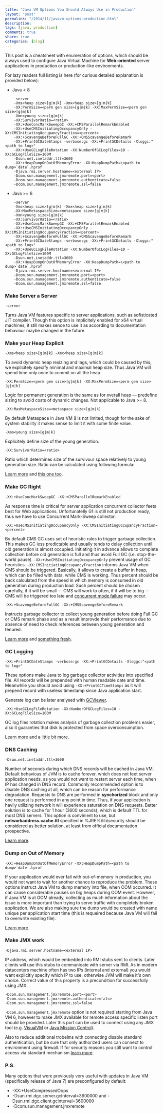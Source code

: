 ```yaml
---
title: "Java VM Options You Should Always Use in Production"
layout: "post"
permalink: "/2014/11/javavm-options-production.html"
description: 
tags: [java, production]
comments: true
share: true
categories: [blog]
---
```


This post is a cheatsheet with enumeration of options, which should be always used to configure Java Virtual Machine for **Web-oriented** server applications in production or production-like environments.

For lazy readers full listing is here (for curious detailed explanation is provided below):

* Java < 8

```
    -server
    -Xms<heap size>[g|m|k] -Xmx<heap size>[g|m|k]
    -XX:PermSize=<perm gen size>[g|m|k] -XX:MaxPermSize=<perm gen size>[g|m|k]
    -Xmn<young size>[g|m|k]
    -XX:SurvivorRatio=<ratio>
    -XX:+UseConcMarkSweepGC -XX:+CMSParallelRemarkEnabled
    -XX:+UseCMSInitiatingOccupancyOnly -XX:CMSInitiatingOccupancyFraction=<percent>
    -XX:+ScavengeBeforeFullGC -XX:+CMSScavengeBeforeRemark
    -XX:+PrintGCDateStamps -verbose:gc -XX:+PrintGCDetails -Xloggc:"<path to log>"
    -XX:+UseGCLogFileRotation -XX:NumberOfGCLogFiles=10 -XX:GCLogFileSize=100M
    -Dsun.net.inetaddr.ttl=3600
    -XX:+HeapDumpOnOutOfMemoryError -XX:HeapDumpPath=\<path to dump>`date`.hprof
    -Djava.rmi.server.hostname=<external IP>
    -Dcom.sun.management.jmxremote.port=<port> 
    -Dcom.sun.management.jmxremote.authenticate=false 
    -Dcom.sun.management.jmxremote.ssl=false
```

* Java >= 8

```
    -server
    -Xms<heap size>[g|m|k] -Xmx<heap size>[g|m|k]
    -XX:MaxMetaspaceSize=<metaspace size>[g|m|k]
    -Xmn<young size>[g|m|k]
    -XX:SurvivorRatio=<ratio>
    -XX:+UseConcMarkSweepGC -XX:+CMSParallelRemarkEnabled
    -XX:+UseCMSInitiatingOccupancyOnly -XX:CMSInitiatingOccupancyFraction=<percent>
    -XX:+ScavengeBeforeFullGC -XX:+CMSScavengeBeforeRemark
    -XX:+PrintGCDateStamps -verbose:gc -XX:+PrintGCDetails -Xloggc:"<path to log>"
    -XX:+UseGCLogFileRotation -XX:NumberOfGCLogFiles=10 -XX:GCLogFileSize=100M
    -Dsun.net.inetaddr.ttl=3600
    -XX:+HeapDumpOnOutOfMemoryError -XX:HeapDumpPath=\<path to dump>`date`.hprof
    -Djava.rmi.server.hostname=<external IP>
    -Dcom.sun.management.jmxremote.port=<port> 
    -Dcom.sun.management.jmxremote.authenticate=false 
    -Dcom.sun.management.jmxremote.ssl=false
```

### Make Server a Server

```
-server
```

Turns Java VM features specific to server applications, such as sofisticated JIT compiler. Though this option is implicitely enabled for x64 virtual machines, it still makes sence to use it as according to documentation behaviour maybe changed in the future.

### Make your Heap Explicit

```
-Xms<heap size>[g|m|k] -Xmx<heap size>[g|m|k]
```

To avoid dynamic heap resizing and lags, which could be caused by this, we explicitely specify minimal and maximal heap size. Thus Java VM will spend time only once to commit on all the heap.

```
-XX:PermSize=<perm gen size>[g|m|k] -XX:MaxPermSize=<perm gen size>[g|m|k]
```

Logic for permanent generation is the same as for overall heap &mdash; predefine sizing to avoid costs of dynamic changes. Not applicable to Java >= 8.

```
-XX:MaxMetaspaceSize=<metaspace size>[g|m|k]
```

By default Metaspace in Java VM 8 is not limited, though for the sake of system stability it makes sense to limit it with some finite value.

```
-Xmn<young size>[g|m|k]
```

Explicitely define size of the young generation.

```
-XX:SurvivorRatio=<ratio>
```

Ratio which determines size of the survivour space relatively to young generation size. Ratio can be calculated using following formula:
    
<script type="math/tex; mode=display" id="MathJax-Element-1">
\begin{aligned}
\verb|survivor ratio| = \dfrac{\verb|young size|}{\verb|survivor size|} - 2
\end{aligned} 
</script>
    

[Learn more](http://www.oracle.com/technetwork/java/javase/gc-tuning-6-140523.html) and [this one too](http://javaeesupportpatterns.blogspot.com/2013/02/java-8-from-permgen-to-metaspace.html).

### Make GC Right

```
-XX:+UseConcMarkSweepGC -XX:+CMSParallelRemarkEnabled
```

As response time is critical for server application concurrent collector feets best for Web applications. Unfortunatelly G1 is still not production ready, thus we have to use Concurrent Mark-Sweep collector.

```
-XX:+UseCMSInitiatingOccupancyOnly -XX:CMSInitiatingOccupancyFraction=<percent>
```

By default CMS GC uses set of heuristic rules to trigger garbage collection. This makes GC less predictable and usually tends to delay collection until old generation is almost occupied. Initiating it in advance allows to complete collection before old generation is full and thus avoid Full GC (i.e. stop-the-world pause). ```-XX:+UseCMSInitiatingOccupancyOnly``` prevent usage of GC heuristics. ```-XX:CMSInitiatingOccupancyFraction``` informs Java VM when CMS should be triggered. Basically, it allows to create a buffer in heap, which can be filled with data, while CMS is working. Thus percent should be back calculated from the speed in which memory is consumed in old generation during production load. Such percent should be chosen carefully, if it will be small &mdash; CMS will work to often, if it will be to big &mdash; CMS will be triggered too late and [concurrent mode failure](http://www.oracle.com/technetwork/java/javase/gc-tuning-6-140523.html#cms.concurrent_mode_failure) may occur.

```
-XX:+ScavengeBeforeFullGC -XX:+CMSScavengeBeforeRemark
```

Instructs garbage collector to collect young generation before doing Full GC or CMS remark phase and as a result improvde their performance due to absence of need to check references between young generation and tenured.

[Learn more](http://www.oracle.com/technetwork/java/javase/gc-tuning-6-140523.html) and [something fresh](http://docs.oracle.com/javase/8/docs/technotes/guides/vm/gctuning/index.html).

### GC Logging

```
-XX:+PrintGCDateStamps -verbose:gc -XX:+PrintGCDetails -Xloggc:"<path to log>"
```

These options make Java to log garbage collector activities into specified file. All records will be prepended with human readable date and time. Meanwhile you should avoid using ```-XX:+PrintGCTimeStamps``` as it will prepend record with useless timestamp since Java application start.

Generate log can be later analysed with [GCViewer](https://github.com/chewiebug/GCViewer).

```
-XX:+UseGCLogFileRotation -XX:NumberOfGCLogFiles=10 -XX:GCLogFileSize=100M
```

GC log files rotation makes analysis of garbage collection problems easier, also it guaranties that disk is protected from space overconsumption.


[Learn more](http://www.oracle.com/technetwork/java/javase/tech/vmoptions-jsp-140102.html) and [a little bit more](http://176.34.122.30/blog/2010/05/26/human-readable-jvm-gc-timestamps/).

### DNS Caching

```
-Dsun.net.inetaddr.ttl=3600
```

Number of seconds during which DNS records will be cached in Java VM. Default behavious of JVM is to cache forever, which does not feet server application needs, as you would not want to restart server each time, when IP has changed in DNS record. Commonly recommended option is to disable DNS caching at all, which can be reason for performance degradation. Requests to DNS are performed in **synchorized** block and only one request is performed in any point in time. Thus, if your application is havily utilizing network it will experience saturation on DNS requests. Better solution is to cache for 1 hour (3600 seconds), which is default TTL for most DNS servers. This option is convinient to use, but **networkaddress.cache.ttl** specified in %JRE%\lib\security should be considered as better solution, at least from official documentation prospective.

[Learn more](http://www.oracle.com/technetwork/java/javase/6u4-140071.html).

### Dump on Out of Memory

```
-XX:+HeapDumpOnOutOfMemoryError -XX:HeapDumpPath=<path to dump>`date`.hprof
```

If your application would ever fail with out-of-memory in production, you would not want to wait for another chance to reproduce the problem. These options instruct Java VM to dump memory into file, when OOM occurred. It can cause considerable pauses on big heaps during OOM event. However, if Java VM is at OOM already, collecting as much information about the issue is more important than trying to serve traffic with completely broken application. We are also making sure the dump would be created with name unique per application start time (this is requeired because Java VM will fail to overwrite existing file).

[Learn more](http://www.oracle.com/technetwork/java/javase/tech/vmoptions-jsp-140102.html).


### Make JMX work

```
-Djava.rmi.server.hostname=<external IP>
```

IP address, which would be embedded into RMI stubs sent to clients. Later clients will use this stubs to communicate with server via RMI. As in modern datacenters machine often has two IPs (internal and external) you would want explicitly specify which IP to use, otherwise JVM will make it's own choice. Correct value of this property is a precondition for successfully using JMX.

```
-Dcom.sun.management.jmxremote.port=<port> 
-Dcom.sun.management.jmxremote.authenticate=false 
-Dcom.sun.management.jmxremote.ssl=false
```

```-Dcom.sun.management.jmxremote``` option is not required starting from Java VM 6, however to make JMX available for remote access specific listen port should be provided. Later this port can be used to connect using any JMX tool (e.g. [VisualVM](http://visualvm.java.net/) or [Java Mission Control](http://www.oracle.com/technetwork/java/javaseproducts/mission-control/java-mission-control-1998576.html)).

Also to reduce additional trobelms with connecting disable standard authentication, but be sure that only authorized users can connect to environment using firewall. If for security reasons you still want to control access via standard mechanism [learn more](http://docs.oracle.com/javase/7/docs/technotes/guides/management/agent.html).

### P.S.
Many options that were previously very useful with updates in Java VM (specifically release of Java 7) are preconfigured by default:

* -XX:+UseCompressedOops
* -Dsun.rmi.dgc.server.gcInterval=3600000 and -Dsun.rmi.dgc.client.gcInterval=3600000
* -Dcom.sun.management.jmxremote

